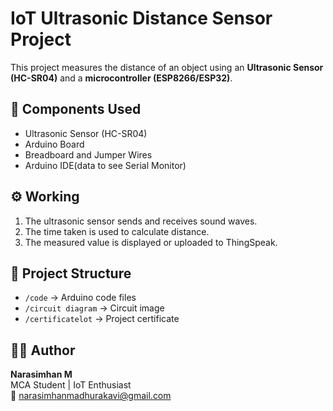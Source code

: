 # IoT Ultrasonic Distance Sensor Project

This project measures the distance of an object using an **Ultrasonic Sensor (HC-SR04)** and a **microcontroller (ESP8266/ESP32)**.

## 🔧 Components Used
- Ultrasonic Sensor (HC-SR04)
- Arduino Board
- Breadboard and Jumper Wires
- Arduino IDE(data to see Serial Monitor)

## ⚙️ Working
1. The ultrasonic sensor sends and receives sound waves.
2. The time taken is used to calculate distance.
3. The measured value is displayed or uploaded to ThingSpeak.

## 📁 Project Structure
- `/code` → Arduino code files  
- `/circuit diagram` → Circuit image  
- `/certificatelot` → Project certificate  

## 👨‍💻 Author
**Narasimhan M**  
MCA Student | IoT Enthusiast  
📧 narasimhanmadhurakavi@gmail.com
